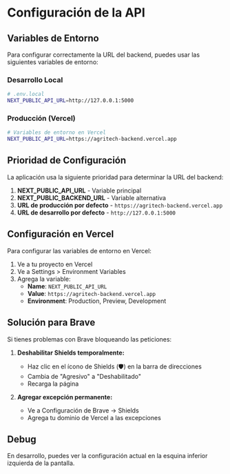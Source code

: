 # Configuración de la API

## Variables de Entorno

Para configurar correctamente la URL del backend, puedes usar las siguientes variables de entorno:

### Desarrollo Local
```bash
# .env.local
NEXT_PUBLIC_API_URL=http://127.0.0.1:5000
```

### Producción (Vercel)
```bash
# Variables de entorno en Vercel
NEXT_PUBLIC_API_URL=https://agritech-backend.vercel.app
```

## Prioridad de Configuración

La aplicación usa la siguiente prioridad para determinar la URL del backend:

1. **NEXT_PUBLIC_API_URL** - Variable principal
2. **NEXT_PUBLIC_BACKEND_URL** - Variable alternativa
3. **URL de producción por defecto** - `https://agritech-backend.vercel.app`
4. **URL de desarrollo por defecto** - `http://127.0.0.1:5000`

## Configuración en Vercel

Para configurar las variables de entorno en Vercel:

1. Ve a tu proyecto en Vercel
2. Ve a Settings > Environment Variables
3. Agrega la variable:
   - **Name**: `NEXT_PUBLIC_API_URL`
   - **Value**: `https://agritech-backend.vercel.app`
   - **Environment**: Production, Preview, Development

## Solución para Brave

Si tienes problemas con Brave bloqueando las peticiones:

1. **Deshabilitar Shields temporalmente:**
   - Haz clic en el ícono de Shields (🛡️) en la barra de direcciones
   - Cambia de "Agresivo" a "Deshabilitado"
   - Recarga la página

2. **Agregar excepción permanente:**
   - Ve a Configuración de Brave → Shields
   - Agrega tu dominio de Vercel a las excepciones

## Debug

En desarrollo, puedes ver la configuración actual en la esquina inferior izquierda de la pantalla. 